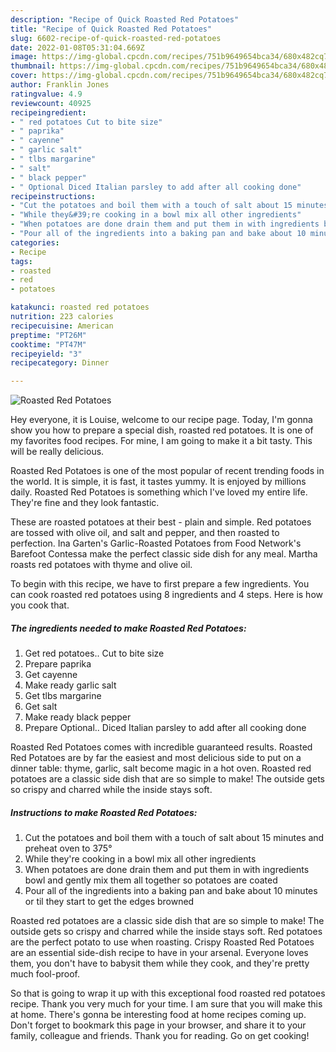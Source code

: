 ```yaml
---
description: "Recipe of Quick Roasted Red Potatoes"
title: "Recipe of Quick Roasted Red Potatoes"
slug: 6602-recipe-of-quick-roasted-red-potatoes
date: 2022-01-08T05:31:04.669Z
image: https://img-global.cpcdn.com/recipes/751b9649654bca34/680x482cq70/roasted-red-potatoes-recipe-main-photo.jpg
thumbnail: https://img-global.cpcdn.com/recipes/751b9649654bca34/680x482cq70/roasted-red-potatoes-recipe-main-photo.jpg
cover: https://img-global.cpcdn.com/recipes/751b9649654bca34/680x482cq70/roasted-red-potatoes-recipe-main-photo.jpg
author: Franklin Jones
ratingvalue: 4.9
reviewcount: 40925
recipeingredient:
- " red potatoes Cut to bite size"
- " paprika"
- " cayenne"
- " garlic salt"
- " tlbs margarine"
- " salt"
- " black pepper"
- " Optional Diced Italian parsley to add after all cooking done"
recipeinstructions:
- "Cut the potatoes and boil them with a touch of salt about 15 minutes and preheat oven to 375°"
- "While they&#39;re cooking in a bowl mix all other ingredients"
- "When potatoes are done drain them and put them in with ingredients bowl and gently mix them all together so potatoes are coated"
- "Pour all of the ingredients into a baking pan and bake about 10 minutes or til they start to get the edges browned"
categories:
- Recipe
tags:
- roasted
- red
- potatoes

katakunci: roasted red potatoes 
nutrition: 223 calories
recipecuisine: American
preptime: "PT26M"
cooktime: "PT47M"
recipeyield: "3"
recipecategory: Dinner

---
```



![Roasted Red Potatoes](https://img-global.cpcdn.com/recipes/751b9649654bca34/680x482cq70/roasted-red-potatoes-recipe-main-photo.jpg)

Hey everyone, it is Louise, welcome to our recipe page. Today, I'm gonna show you how to prepare a special dish, roasted red potatoes. It is one of my favorites food recipes. For mine, I am going to make it a bit tasty. This will be really delicious.

Roasted Red Potatoes is one of the most popular of recent trending foods in the world. It is simple, it is fast, it tastes yummy. It is enjoyed by millions daily. Roasted Red Potatoes is something which I've loved my entire life. They're fine and they look fantastic.

These are roasted potatoes at their best - plain and simple. Red potatoes are tossed with olive oil, and salt and pepper, and then roasted to perfection. Ina Garten&#39;s Garlic-Roasted Potatoes from Food Network&#39;s Barefoot Contessa make the perfect classic side dish for any meal. Martha roasts red potatoes with thyme and olive oil.


To begin with this recipe, we have to first prepare a few ingredients. You can cook roasted red potatoes using 8 ingredients and 4 steps. Here is how you cook that.

<!--inarticleads1-->

##### The ingredients needed to make Roasted Red Potatoes:

1. Get  red potatoes.. Cut to bite size
1. Prepare  paprika
1. Get  cayenne
1. Make ready  garlic salt
1. Get  tlbs margarine
1. Get  salt
1. Make ready  black pepper
1. Prepare  Optional.. Diced Italian parsley to add after all cooking done


Roasted Red Potatoes comes with incredible guaranteed results. Roasted Red Potatoes are by far the easiest and most delicious side to put on a dinner table: thyme, garlic, salt become magic in a hot oven. Roasted red potatoes are a classic side dish that are so simple to make! The outside gets so crispy and charred while the inside stays soft. 

<!--inarticleads2-->

##### Instructions to make Roasted Red Potatoes:

1. Cut the potatoes and boil them with a touch of salt about 15 minutes and preheat oven to 375°
1. While they&#39;re cooking in a bowl mix all other ingredients
1. When potatoes are done drain them and put them in with ingredients bowl and gently mix them all together so potatoes are coated
1. Pour all of the ingredients into a baking pan and bake about 10 minutes or til they start to get the edges browned


Roasted red potatoes are a classic side dish that are so simple to make! The outside gets so crispy and charred while the inside stays soft. Red potatoes are the perfect potato to use when roasting. Crispy Roasted Red Potatoes are an essential side-dish recipe to have in your arsenal. Everyone loves them, you don&#39;t have to babysit them while they cook, and they&#39;re pretty much fool-proof. 

So that is going to wrap it up with this exceptional food roasted red potatoes recipe. Thank you very much for your time. I am sure that you will make this at home. There's gonna be interesting food at home recipes coming up. Don't forget to bookmark this page in your browser, and share it to your family, colleague and friends. Thank you for reading. Go on get cooking!
